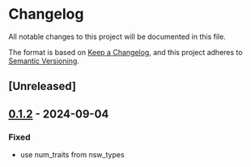# Changelog
All notable changes to this project will be documented in this file.

The format is based on [Keep a Changelog](https://keepachangelog.com/en/1.0.0/),
and this project adheres to [Semantic Versioning](https://semver.org/spec/v2.0.0.html).

## [Unreleased]

## [0.1.2](https://github.com/bbaldino/bitcursor/compare/v0.1.1...v0.1.2) - 2024-09-04

### Fixed
- use num_traits from nsw_types
